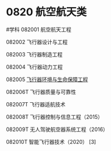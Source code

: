 # 0820 航空航天类
#学科
082001 航空航天工程

082002 飞行器设计与工程

082003 飞行器制造工程

082004 飞行器动力工程

082005 [飞行器环境与生命保障工程](https://baike.baidu.com/item/%E9%A3%9E%E8%A1%8C%E5%99%A8%E7%8E%AF%E5%A2%83%E4%B8%8E%E7%94%9F%E5%91%BD%E4%BF%9D%E9%9A%9C%E5%B7%A5%E7%A8%8B/4682148)

082006T 飞行器质量与可靠性

082007T 飞行器适航技术

082008T 飞行器控制与信息工程（2015）

082009Т 无人驾驶航空器系统工程（2016）

082010T 智能飞行器技术（2020） [3]